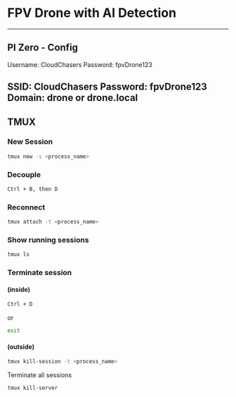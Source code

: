 # FPV Drone with AI Detection

---

## PI Zero - Config
Username: CloudChasers
Password: fpvDrone123

SSID: CloudChasers
Password: fpvDrone123
Domain: drone or drone.local
---

## TMUX

### New Session
```bash
tmux new -s <process_name>
```

### Decouple
```bash
Ctrl + B, then D
```

### Reconnect
```bash
tmux attach -t <process_name>
```

### Show running sessions
```bash
tmux ls
```

### Terminate session 
#### (inside)
```bash
Ctrl + D
```
or
```bash
exit
```
#### (outside)
```bash
tmux kill-session -t <process_name>
```
Terminate all sessions
```bash
tmux kill-server
```